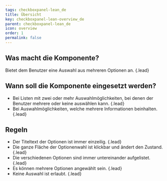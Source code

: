 ```yaml
---
tags: checkboxpanel-lean_de
title: Übersicht
key: checkboxpanel-lean-overview_de
parent: checkboxpanel-lean_de
icon: overview
order: 1
permalink: false  
---
```


## Was macht die Komponente?
Bietet dem Benutzer eine Auswahl aus mehreren Optionen an. {.lead}

## Wann soll die Komponente eingesetzt werden? 
* Bei Listen mit zwei oder mehr Auswahlmöglichkeiten, bei denen der Benutzer mehrere oder keine auswählen kann. {.lead}
* Bei Auswahlmöglichkeiten, welche mehrere Informationen beinhalten. {.lead}

## Regeln
* Der Titeltext der Optionen ist immer einzeilig. {.lead}
* Die ganze Fläche der Optionenwahl ist klickbar und ändert den Zustand. {.lead}
* Die verschiedenen Optionen sind immer untereinander aufgelistet. {.lead}
* Es können mehrere Optionen angewählt sein. {.lead}
* Keine Auswahl ist erlaubt. {.lead}
